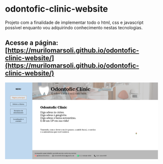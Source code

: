 # odontofic-clinic-website

Projeto com a finalidade de implementar todo o html, css e javascript possível enquanto vou adquirindo conhecimento nestas tecnologias.

## Acesse a página: [https://murilomarsoli.github.io/odontofic-clinic-website/](https://murilomarsoli.github.io/odontofic-clinic-website/)

![Homepage Odontofic Clinic](imgGithub/homepage.png)
